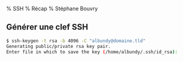 % SSH
% Récap
% Stéphane Bouvry

## Générer une clef SSH

```bash
$ ssh-keygen -t rsa -b 4096 -C "albundy@domaine.tld"
Generating public/private rsa key pair.
Enter file in which to save the key (/home/albundy/.ssh/id_rsa):
```
